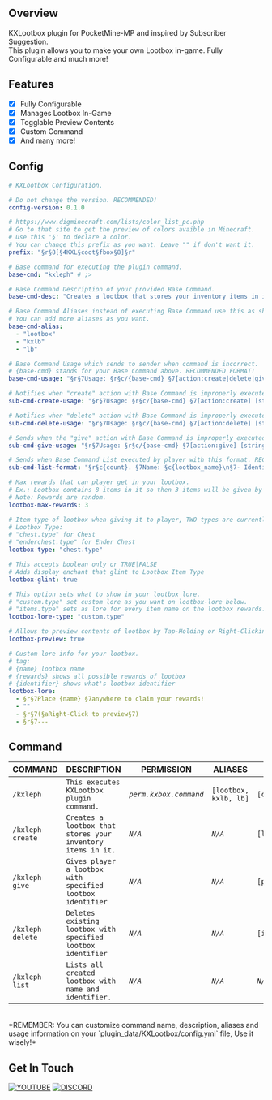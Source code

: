 ## Overview
KXLootbox plugin for PocketMine-MP and inspired by Subscriber Suggestion.
<br>
This plugin allows you to make your own Lootbox in-game. Fully Configurable and much more!
<br>

## Features
- [x] Fully Configurable
- [x] Manages Lootbox In-Game
- [x] Togglable Preview Contents
- [x] Custom Command
- [x] And many more!

## Config
```yaml
# KXLootbox Configuration.

# Do not change the version. RECOMMENDED!
config-version: 0.1.0

# https://www.digminecraft.com/lists/color_list_pc.php
# Go to that site to get the preview of colors avaible in Minecraft.
# Use this '§' to declare a color.
# You can change this prefix as you want. Leave "" if don't want it.
prefix: "§r§8[§4KXL§coot§fbox§8]§r"

# Base command for executing the plugin command.
base-cmd: "kxleph" # ;>

# Base Command Description of your provided Base Command.
base-cmd-desc: "Creates a lootbox that stores your inventory items in it."

# Base Command Aliases instead of executing Base Command use this as shortcut.
# You can add more aliases as you want.
base-cmd-alias:
  - "lootbox"
  - "kxlb"
  - "lb"

# Base Command Usage which sends to sender when command is incorrect.
# {base-cmd} stands for your Base Command above. RECOMMENDED FORMAT!
base-cmd-usage: "§r§7Usage: §r§c/{base-cmd} §7[action:create|delete|give|list]"

# Notifies when "create" action with Base Command is improperly executed.
sub-cmd-create-usage: "§r§7Usage: §r§c/{base-cmd} §7[action:create] [string:lootbox_name] [string:identifier]"

# Notifies when "delete" action with Base Command is improperly executed.
sub-cmd-delete-usage: "§r§7Usage: §r§c/{base-cmd} §7[action:delete] [string:identifier]"

# Sends when the "give" action with Base Command is improperly executed.
sub-cmd-give-usage: "§r§7Usage: §r§c/{base-cmd} §7[action:give] [string:player_name] [string:identifier] [int:amount]"

# Sends when Base Command List executed by player with this format. RECOMMEND FORMAT!
sub-cmd-list-format: "§r§c{count}. §7Name: §c{lootbox_name}\n§7- Identifier: §c{identifier}§r\n"

# Max rewards that can player get in your lootbox.
# Ex.: Lootbox contains 8 items in it so then 3 items will be given by default.
# Note: Rewards are random.
lootbox-max-rewards: 3

# Item type of lootbox when giving it to player, TWO types are currently avaible. More SOON!
# Lootbox Type:
# "chest.type" for Chest
# "enderchest.type" for Ender Chest
lootbox-type: "chest.type"

# This accepts boolean only or TRUE|FALSE
# Adds display enchant that glint to Lootbox Item Type
lootbox-glint: true

# This option sets what to show in your lootbox lore.
# "custom.type" set custom lore as you want on lootbox-lore below.
# "items.type" sets as lore for every item name on the lootbox rewards.
lootbox-lore-type: "custom.type"

# Allows to preview contents of lootbox by Tap-Holding or Right-Clicking it.
lootbox-preview: true

# Custom lore info for your lootbox.
# tag:
# {name} lootbox name
# {rewards} shows all possible rewards of lootbox
# {identifier} shows what's lootbox identifier
lootbox-lore:
  - §r§7Place {name} §7anywhere to claim your rewards!
  - ""
  - §r§7(§aRight-Click to preview§7)
  - §r§7---
```

## Command
| **COMMAND** | **DESCRIPTION** | **PERMISSION** | **ALIASES** | **USAGE** |
| --- | --- | --- | --- | --- |
| `/kxleph` | `This executes KXLootbox plugin command.` | *`perm.kxbox.command`* | `[lootbox, kxlb, lb]` | `[create, give, delete, list]` |
| `/kxleph create` | `Creates a lootbox that stores your inventory items in it.` | *`N/A`* | *`N/A`* | `[lootbox_name:identifier]` |
| `/kxleph give` | `Gives player a lootbox with specified lootbox identifier` | *`N/A`* | *`N/A`* | `[player_name:identifier:amount]` |
| `/kxleph delete` | `Deletes existing lootbox with specified lootbox identifier` | *`N/A`* | *`N/A`* | `[identifier]` |
| `/kxleph list` | `Lists all created lootbox with name and identifier.` | *`N/A`* | *`N/A`* | *`N/A`* |

<br>
*REMEMBER: You can customize command name, description, aliases and usage information on your `plugin_data/KXLootbox/config.yml` file, Use it wisely!*
<br>

## Get In Touch
[![YOUTUBE](https://img.shields.io/badge/KxlePH-white?logo=youtube&logoColor=red&label=Youtube&labelColor=white&color=red)](https://www.youtube.com/@kxle-ph)
[![DISCORD](https://img.shields.io/badge/Elysium_Community-black?logo=discord&logoColor=white&label=Discord&labelColor=blue&color=white)](https://discord.gg/vhnRSH7k)
